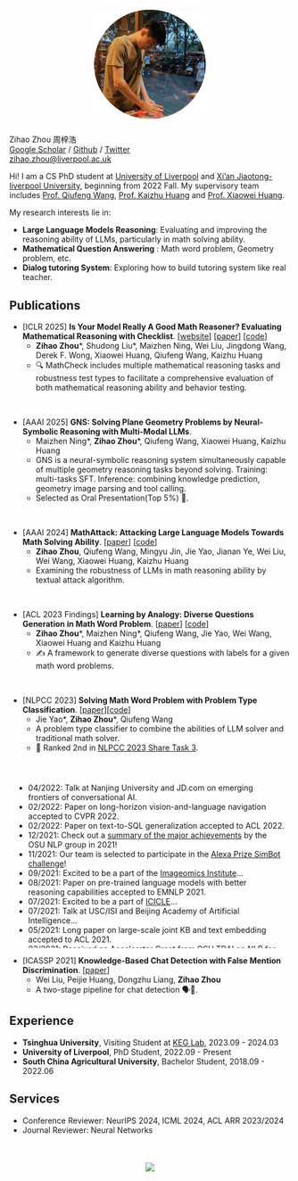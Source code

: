 <h1 align='center'>
  <br>
  <img src='images/me.png'  width='200'>
  <br>
</h1>


Zihao Zhou 周梓浩  
[Google Scholar](https://scholar.google.com/citations?hl=zh-CN&user=4P9trp4AAAAJ) / [Github](https://github.com/zhouzihao501) / [Twitter](https://x.com/zihaozhou_)  
zihao.zhou@liverpool.ac.uk

Hi! I am a CS PhD student at [University of Liverpool](https://www.liverpool.ac.uk/) and [Xi’an Jiaotong-liverpool University](https://www.xjtlu.edu.cn/en), beginning from 2022 Fall. 
My supervisory team includes [Prof. Qiufeng Wang](https://scholar.xjtlu.edu.cn/en/persons/QiufengWang), [Prof. Kaizhu Huang](https://sites.google.com/view/kaizhu-huang-homepage/home) and [Prof. Xiaowei Huang](https://cgi.csc.liv.ac.uk/~xiaowei/).

My research interests lie in:
*  __Large Language Models Reasoning__: Evaluating and improving the reasoning ability of LLMs, particularly in math solving ability.
*  __Mathematical Question Answering__ : Math word problem, Geometry problem, etc. 
*  __Dialog tutoring System__: Exploring how to build tutoring system like real teacher.





## Publications
* [ICLR 2025] __Is Your Model Really A Good Math Reasoner? Evaluating Mathematical Reasoning with Checklist__. [[website](https://mathcheck.github.io/)] [[paper](https://arxiv.org/abs/2407.08733)] [[code](https://github.com/PremiLab-Math/MathCheck)]
  * __Zihao Zhou__\*, Shudong Liu\*, Maizhen Ning, Wei Liu, Jingdong Wang, Derek F. Wong, Xiaowei Huang, Qiufeng Wang, Kaizhu Huang 
  * 🔍 MathCheck includes multiple mathematical reasoning tasks and robustness test types to facilitate a comprehensive evaluation of both mathematical reasoning ability and behavior testing.  
<br>


* [AAAI 2025] __GNS: Solving Plane Geometry Problems by Neural-Symbolic Reasoning with Multi-Modal LLMs__. 
  * Maizhen Ning\*, __Zihao Zhou__\*, Qiufeng Wang, Xiaowei Huang, Kaizhu Huang 
  * GNS is a neural-symbolic reasoning system simultaneously capable of multiple geometry reasoning tasks beyond solving. Training: multi-tasks SFT. Inference: combining knowledge prediction, geometry image parsing and tool calling.
  * Selected as Oral Presentation(Top 5%) 🎉.  
<br>



* [AAAI 2024] __MathAttack: Attacking Large Language Models Towards Math Solving Ability__. [[paper](https://ojs.aaai.org/index.php/AAAI/article/view/29949)] [[code](https://github.com/zhouzihao501/MathAttack)]
  * __Zihao Zhou__, Qiufeng Wang, Mingyu Jin, Jie Yao, Jianan Ye, Wei Liu, Wei Wang, Xiaowei Huang, Kaizhu Huang 
  * Examining the robustness of LLMs in math reasoning ability by textual attack algorithm.  
<br>

* [ACL 2023 Findings] __Learning by Analogy: Diverse Questions Generation in Math Word Problem__. [[paper](https://aclanthology.org/2023.findings-acl.705/)] [[code](https://github.com/zhouzihao501/DiverseMWP)]
  * __Zihao Zhou__\*, Maizhen Ning\*, Qiufeng Wang, Jie Yao, Wei Wang, Xiaowei Huang and Kaizhu Huang 
  * ✍️ A framework to generate diverse questions with labels for a given math word problems.  
<br>

* [NLPCC 2023] __Solving Math Word Problem with Problem Type Classification__. [[paper](https://arxiv.org/abs/2308.13844)][[code](https://github.com/zhouzihao501/NLPCC2023-Shared-Task3-ChineseMWP)]
  * Jie Yao\*, __Zihao Zhou__\*, Qiufeng Wang
  * A problem type classifier to combine the abilities of LLM solver and traditional math solver.
  * 🎯 Ranked 2nd in [NLPCC 2023 Share Task 3](https://github.com/2003pro/CNMWP).  
<br>



<div style="height: 300px; overflow-y: scroll; border: 1px solid #ccc; padding: 10px; border: none">
  <ul>
    <li>04/2022: Talk at Nanjing University and JD.com on emerging frontiers of conversational AI.</li>
    <li>02/2022: Paper on long-horizon vision-and-language navigation accepted to CVPR 2022.</li>
    <li>02/2022: Paper on text-to-SQL generalization accepted to ACL 2022.</li>
    <li>12/2021: Check out a <a href="#">summary of the major achievements</a> by the OSU NLP group in 2021!</li>
    <li>11/2021: Our team is selected to participate in the <a href="#">Alexa Prize SimBot challenge</a>!</li>
    <li>09/2021: Excited to be a part of the <a href="#">Imageomics Institute</a>...</li>
    <li>08/2021: Paper on pre-trained language models with better reasoning capabilities accepted to EMNLP 2021.</li>
    <li>07/2021: Excited to be a part of <a href="#">ICICLE</a>...</li>
    <li>07/2021: Talk at USC/ISI and Beijing Academy of Artificial Intelligence...</li>
    <li>05/2021: Long paper on large-scale joint KB and text embedding accepted to ACL 2021.</li>
    <li>03/2021: Received an Accelerator Grant from OSU TDAI on NLP for Social Media Pharmacovigilance.</li>
    <li>02/2021: Short Paper on compositional generalization for neural semantic parsing...</li>
    <li>04/2022: Talk at Nanjing University and JD.com on emerging frontiers of conversational AI.</li>
    <li>02/2022: Paper on long-horizon vision-and-language navigation accepted to CVPR 2022.</li>
    <li>02/2022: Paper on text-to-SQL generalization accepted to ACL 2022.</li>
    <li>12/2021: Check out a <a href="#">summary of the major achievements</a> by the OSU NLP group in 2021!</li>
    <li>11/2021: Our team is selected to participate in the <a href="#">Alexa Prize SimBot challenge</a>!</li>
    <li>09/2021: Excited to be a part of the <a href="#">Imageomics Institute</a>...</li>
    <li>08/2021: Paper on pre-trained language models with better reasoning capabilities accepted to EMNLP 2021.</li>
    <li>07/2021: Excited to be a part of <a href="#">ICICLE</a>...</li>
    <li>07/2021: Talk at USC/ISI and Beijing Academy of Artificial Intelligence...</li>
    <li>05/2021: Long paper on large-scale joint KB and text embedding accepted to ACL 2021.</li>
    <li>03/2021: Received an Accelerator Grant from OSU TDAI on NLP for Social Media Pharmacovigilance.</li>
    <li>02/2021: Short Paper on compositional generalization for neural semantic parsing...</li>
  </ul>
</div>


* [ICASSP 2021] __Knowledge-Based Chat Detection with False Mention Discrimination__. [[paper](https://ieeexplore.ieee.org/document/9414073)]
  * Wei Liu, Peijie Huang, Dongzhu Liang, __Zihao Zhou__
  * A two-stage pipeline for chat detection 🗣️🤖.

  
## Experience
* __Tsinghua University__,  Visiting Student at [KEG Lab](https://github.com/THUDM),  2023.09 - 2024.03
* __University of Liverpool__,  PhD Student,  2022.09 - Present
* __South China Agricultural University__,  Bachelor Student,  2018.09 - 2022.06

## Services
* Conference Reviewer: NeurIPS 2024, ICML 2024, ACL ARR 2023/2024
* Journal Reviewer: Neural Networks


<h1 align='center'>
<a href='https://mapmyvisitors.com/web/1bvgf'  title='Visit tracker'><img src='https://mapmyvisitors.com/map.png?cl=080808&w=a&t=n&d=bgLbv9WnxUXUbiTbQOboCRTwbO3k2d9dvt--ZP8c6LM&co=ffffff&ct=808080'/></a>
</h1>

